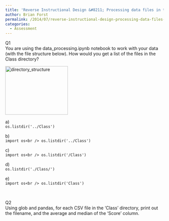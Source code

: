 ```yaml
---
title: 'Reverse Instructional Design &#8211; Processing data files in the IPython Notebook'
author: Brian Forst
permalink: /2014/07/reverse-instructional-design-processing-data-files-in-the-ipython-notebook/
categories:
  - Assessment
---
```

Q1  
You are using the data_processing.ipynb notebook to work with your data (with the file structure below). How would you get a list of the files in the Class directory?

[<img class="alignnone size-full wp-image-8309" alt="directory_structure" src="http://teaching.software-carpentry.org/wp-content/uploads/2014/07/directory_structure.png" width="199" height="154" />][1]

a)  
`os.listdir('../Class')`

b)  
`import os<br />
os.listdir('../Class')`

c)  
`import os<br />
os.listdir('/Class')`

d)  
`os.listdir('./Class/')`

e)  
`import os<br />
os.listdir('Class')`

&nbsp;

Q2  
Using glob and pandas, for each CSV file in the &#8216;Class&#8217; directory, print out the filename, and the average and median of the &#8216;Score&#8217; column.

 [1]: http://teaching.software-carpentry.org/wp-content/uploads/2014/07/directory_structure.png
